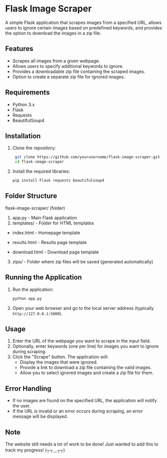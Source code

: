 # Flask Image Scraper

A simple Flask application that scrapes images from a specified URL, allows users to ignore certain images based on predefined keywords, and provides the option to download the images in a zip file.

## Features
 - Scrapes all images from a given webpage.
 - Allows users to specify additional keywords to ignore.
 - Provides a downloadable zip file containing the scraped images.
 - Option to create a separate zip file for ignored images.

## Requirements
 - Python 3.x
 - Flask
 - Requests
 - BeautifulSoup4

## Installation

1. Clone the repository:
   ```bash
    git clone https://github.com/yourusername/flask-image-scraper.git
    cd flask-image-scraper
    ```

 2. Install the required libraries:
    ```bash
    pip install Flask requests beautifulsoup4
    ```

## Folder Structure

flask-image-scraper/    (folder)
1. app.py - Main Flask application
2. templates/ - Folder for HTML templates

 - index.html - Homepage template

 - results.html - Results page template


 - download.html - Download page template


3. zips/ - Folder where zip files will be saved (generated automatically)

## Running the Application
 1. Run the application:
    ```bash
    python app.py
    ```

 2. Open your web browser and go to the local server address (typically `http://127.0.0.1:5000`).

## Usage

 1. Enter the URL of the webpage you want to scrape in the input field.
 2. Optionally, enter keywords (one per line) for images you want to ignore during scraping.
 3. Click the "Scrape" button. The application will:
    - Display the images that were ignored.
    - Provide a link to download a zip file containing the valid images.
    - Allow you to select ignored images and create a zip file for them.

## Error Handling
 - If no images are found on the specified URL, the application will notify the user.
 - If the URL is invalid or an error occurs during scraping, an error message will be displayed.

## Note
 The website still needs a lot of work to be done! Just wanted to add this to track my progress! (┬┬﹏┬┬)
